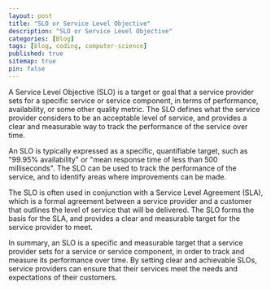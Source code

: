 ```yaml
---
layout: post
title: "SLO or Service Level Objective"
description: "SLO or Service Level Objective"
categories: [Blog]
tags: [blog, coding, computer-science]
published: true
sitemap: true
pin: false
---
```



A Service Level Objective (SLO) is a target or goal that a service provider sets for a specific service or service component, in terms of performance, availability, or some other quality metric. The SLO defines what the service provider considers to be an acceptable level of service, and provides a clear and measurable way to track the performance of the service over time.

An SLO is typically expressed as a specific, quantifiable target, such as "99.95% availability" or "mean response time of less than 500 milliseconds". The SLO can be used to track the performance of the service, and to identify areas where improvements can be made.

The SLO is often used in conjunction with a Service Level Agreement (SLA), which is a formal agreement between a service provider and a customer that outlines the level of service that will be delivered. The SLO forms the basis for the SLA, and provides a clear and measurable target for the service provider to meet.

In summary, an SLO is a specific and measurable target that a service provider sets for a service or service component, in order to track and measure its performance over time. By setting clear and achievable SLOs, service providers can ensure that their services meet the needs and expectations of their customers.



